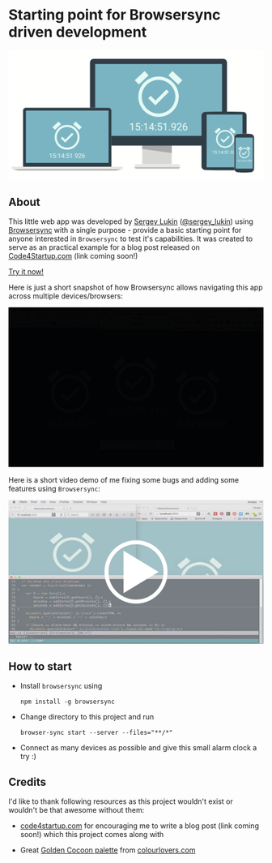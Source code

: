 # Starting point for Browsersync driven development

[![Browsersync example app](https://raw.githubusercontent.com/sergeylukin/browsersync-example/master/extras/cover.png)](https://sergeylukin.github.io/browsersync-example/)

## About

This little web app was developed by [Sergey Lukin](http://sergeylukin.com)
([@sergey_lukin](https://twitter.com/sergey_lukin))
using [Browsersync](http://www.browsersync.io/) with a single purpose -
provide a basic starting point for anyone interested in `Browsersync`
to test it's capabilities. It was created to serve as an practical example
for a blog post released on [Code4Startup.com](https://code4startup.com/)
(link coming soon!)

[Try it now!](https://sergeylukin.github.io/browsersync-example/)

Here is just a short snapshot of how Browsersync allows navigating this app
across multiple devices/browsers:

![Browsersync example app demo usage](https://raw.githubusercontent.com/sergeylukin/browsersync-example/master/extras/action.gif)

Here is a short video demo of me fixing some bugs and adding some features
using `Browsersync`:

[![Working on web app using Browsersync](https://raw.githubusercontent.com/sergeylukin/browsersync-example/master/extras/development_video_placeholder.jpg)](https://vimeo.com/133319548)

## How to start

- Install `browsersync` using

  ```
  npm install -g browsersync
  ```

- Change directory to this project and run

  ```
  browser-sync start --server --files="**/*"
  ```

- Connect as many devices as possible and give this small alarm clock a try :)


## Credits

I'd like to thank following resources as this project wouldn't exist or
wouldn't be that awesome without them:

- [code4startup.com](https://code4startup.com/) for encouraging me to write   a blog post (link coming soon!) which this project comes along with

- Great [Golden Cocoon palette](http://www.colourlovers.com/palette/3819835/Golden_Cocoon)
  from [colourlovers.com](http://colourlovers.com)
